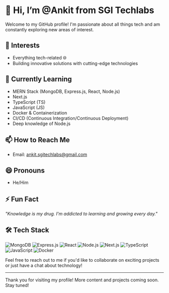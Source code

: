 # 👋 Hi, I’m @Ankit from SGI Techlabs
Welcome to my GitHub profile! I'm passionate about all things tech and am constantly exploring new areas of interest.

## 👀 Interests
- Everything tech-related 🌐
- Building innovative solutions with cutting-edge technologies

## 🌱 Currently Learning
- MERN Stack (MongoDB, Express.js, React, Node.js)
- Next.js
- TypeScript (TS)
- JavaScript (JS)
- Docker & Containerization
- CI/CD (Continuous Integration/Continuous Deployment)
- Deep knowledge of Node.js

## 📫 How to Reach Me
- Email: [ankit.sgitechlabs@gmail.com](mailto:ankit.sgitechlabs@gmail.com)

## 😄 Pronouns
- He/Him

## ⚡ Fun Fact
_"Knowledge is my drug. I'm addicted to learning and growing every day."_

## 🛠️ Tech Stack
![MongoDB](https://img.shields.io/badge/MongoDB-4ea94b?style=for-the-badge&logo=mongodb&logoColor=white)
![Express.js](https://img.shields.io/badge/Express.js-000000?style=for-the-badge&logo=express&logoColor=white)
![React](https://img.shields.io/badge/React-20232a?style=for-the-badge&logo=react&logoColor=61dafb)
![Node.js](https://img.shields.io/badge/Node.js-43853d?style=for-the-badge&logo=node.js&logoColor=white)
![Next.js](https://img.shields.io/badge/Next.js-000000?style=for-the-badge&logo=nextdotjs&logoColor=white)
![TypeScript](https://img.shields.io/badge/TypeScript-007acc?style=for-the-badge&logo=typescript&logoColor=white)
![JavaScript](https://img.shields.io/badge/JavaScript-f7df1e?style=for-the-badge&logo=javascript&logoColor=black)
![Docker](https://img.shields.io/badge/Docker-2496ed?style=for-the-badge&logo=docker&logoColor=white)

Feel free to reach out to me if you'd like to collaborate on exciting projects or just have a chat about technology!

---

Thank you for visiting my profile! More content and projects coming soon. Stay tuned!
